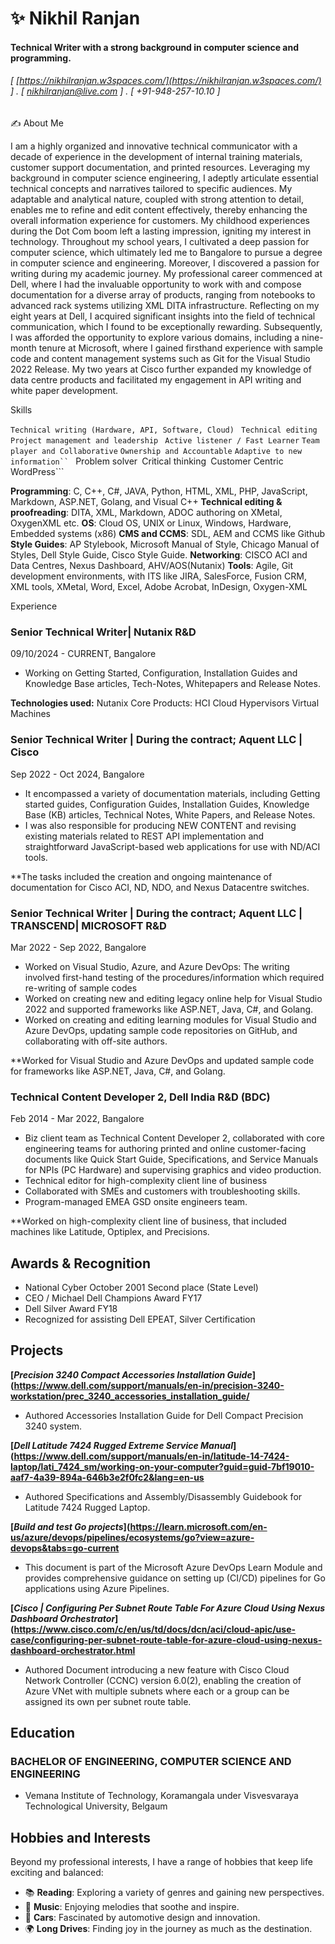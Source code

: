 ✨ Nikhil Ranjan
======

#### Technical Writer with a strong background in computer science and programming. 
###### [ [https://nikhilranjan.w3spaces.com/](https://nikhilranjan.w3spaces.com/) ] . [ nikhilranjan@live.com ] . [ +91-948-257-10.10 ]

✍️ About Me

I am a highly organized and innovative technical communicator with a decade of experience in the development of internal training materials, customer support documentation, and printed resources. Leveraging my background in computer science engineering, I adeptly articulate essential technical concepts and narratives tailored to specific audiences. My adaptable and analytical nature, coupled with strong attention to detail, enables me to refine and edit content effectively, thereby enhancing the overall information experience for customers. My childhood experiences during the Dot Com boom left a lasting impression, igniting my interest in technology. Throughout my school years, I cultivated a deep passion for computer science, which ultimately led me to Bangalore to pursue a degree in computer science and engineering. Moreover, I discovered a passion for writing during my academic journey. My professional career commenced at Dell, where I had the invaluable opportunity to work with and compose documentation for a diverse array of products, ranging from notebooks to advanced rack systems utilizing XML DITA infrastructure. Reflecting on my eight years at Dell, I acquired significant insights into the field of technical communication, which I found to be exceptionally rewarding. Subsequently, I was afforded the opportunity to explore various domains, including a nine-month tenure at Microsoft, where I gained firsthand experience with sample code and content management systems such as Git for the Visual Studio 2022 Release. My two years at Cisco further expanded my knowledge of data centre products and facilitated my engagement in API writing and white paper development.

Skills

```Technical writing (Hardware, API, Software, Cloud)```
``` Technical editing```
```Project management and leadership```
``` Active listener / Fast Learner```
```Team player and Collaborative```
```Ownership and Accountable```
```Adaptive to new information``
``` Problem solver```
```Critical thinking```
```Customer Centric```
```WordPress```

**Programming**: C, C++, C#, JAVA, Python, HTML, XML, PHP, JavaScript, Markdown, ASP.NET, Golang, and Visual C++
**Technical editing & proofreading**: DITA, XML, Markdown, ADOC authoring on XMetal, OxygenXML etc.
**OS**: Cloud OS, UNIX or Linux, Windows, Hardware, Embedded systems (x86)
**CMS and CCMS**: SDL, AEM and CCMS like Github
**Style Guides**: AP Stylebook, Microsoft Manual of Style, Chicago Manual of Styles, Dell Style Guide, Cisco Style Guide.
**Networking**: CISCO ACI and Data Centres, Nexus Dashboard, AHV/AOS(Nutanix)
**Tools**: Agile, Git development environments, with ITS like JIRA, SalesForce, Fusion CRM, XML tools, XMetal, Word, Excel, Adobe Acrobat, InDesign, Oxygen-XML


Experience

### Senior Technical Writer| Nutanix R&D

09/10/2024 - CURRENT, Bangalore

- Working on Getting Started, Configuration, Installation Guides and Knowledge Base articles, Tech-Notes, Whitepapers and Release Notes.


**Technologies used:** Nutanix Core Products: HCI Cloud Hypervisors Virtual Machines

### Senior Technical Writer | During the contract; Aquent LLC | Cisco

Sep 2022 - Oct 2024, Bangalore

- It encompassed a variety of documentation materials, including Getting started guides, Configuration Guides, Installation Guides, Knowledge Base (KB) articles, Technical Notes, White Papers, and Release Notes.
- I was also responsible for producing NEW CONTENT and revising existing materials related to REST API implementation and straightforward JavaScript-based web applications for use with ND/ACI tools.

**The tasks included the creation and ongoing maintenance of documentation for Cisco ACI, ND, NDO, and Nexus Datacentre switches.

### Senior Technical Writer | During the contract; Aquent LLC | TRANSCEND| MICROSOFT R&D

Mar 2022 - Sep 2022, Bangalore

- Worked on Visual Studio, Azure, and Azure DevOps: The writing involved first-hand testing of the procedures/information which required re-writing of sample codes
- Worked on creating new and editing legacy online help for Visual Studio 2022 and supported frameworks like ASP.NET, Java, C#, and Golang.
- Worked on creating and editing learning modules for Visual Studio and Azure DevOps, updating sample code repositories on GitHub, and collaborating with off-site authors.

**Worked for Visual Studio and Azure DevOps and updated sample code for frameworks like ASP.NET, Java, C#, and Golang.

### Technical Content Developer 2, Dell India R&D (BDC)

Feb 2014 - Mar 2022, Bangalore

- Biz client team as Technical Content Developer 2, collaborated with core engineering teams for authoring printed and online customer-facing documents like Quick Start Guide, Specifications, and Service Manuals for NPIs (PC Hardware) and supervising graphics and video production.
- Technical editor for high-complexity client line of business
- Collaborated with SMEs and customers with troubleshooting skills.
- Program-managed EMEA GSD onsite engineers team.

**Worked on high-complexity client line of business, that included machines like Latitude, Optiplex, and Precisions.

## Awards & Recognition

- National Cyber October 2001 Second place (State Level)
- CEO / Michael Dell Champions Award FY17
- Dell Silver Award FY18
- Recognized for assisting Dell EPEAT, Silver Certification

## Projects

**[*Precision 3240 Compact Accessories Installation Guide*](https://www.dell.com/support/manuals/en-in/precision-3240-workstation/prec_3240_accessories_installation_guide/**

- Authored Accessories Installation Guide for Dell Compact Precision 3240 system.

**[*Dell Latitude 7424 Rugged Extreme Service Manual*](https://www.dell.com/support/manuals/en-in/latitude-14-7424-laptop/lati_7424_sm/working-on-your-computer?guid=guid-7bf19010-aaf7-4a39-894a-646b3e2f0fc2&lang=en-us**

- Authored Specifications and Assembly/Disassembly Guidebook for Latitude 7424 Rugged Laptop.

**[*Build and test Go projects*](https://learn.microsoft.com/en-us/azure/devops/pipelines/ecosystems/go?view=azure-devops&tabs=go-current**

- This document is part of the Microsoft Azure DevOps Learn Module and provides comprehensive guidance on setting up (CI/CD) pipelines for Go applications using Azure Pipelines.

**[*Cisco | Configuring Per Subnet Route Table For Azure Cloud Using Nexus Dashboard Orchestrator*](https://www.cisco.com/c/en/us/td/docs/dcn/aci/cloud-apic/use-case/configuring-per-subnet-route-table-for-azure-cloud-using-nexus-dashboard-orchestrator.html**

- Authored Document introducing a new feature with Cisco Cloud Network Controller (CCNC) version 6.0(2), enabling the creation of Azure VNet with multiple subnets where each or a group can be assigned its own per subnet route table.


## Education

### BACHELOR OF ENGINEERING, COMPUTER SCIENCE AND ENGINEERING

- Vemana Institute of Technology, Koramangala under Visvesvaraya Technological 
University, Belgaum

## Hobbies and Interests

Beyond my professional interests, I have a range of hobbies that keep life exciting and balanced:
- 📚 **Reading**: Exploring a variety of genres and gaining new perspectives.  
- 🎵 **Music**: Enjoying melodies that soothe and inspire.  
- 🚗 **Cars**: Fascinated by automotive design and innovation.  
- 🌍 **Long Drives**: Finding joy in the journey as much as the destination.  
